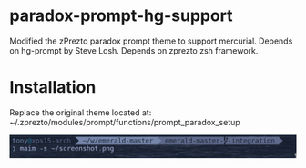 # paradox-prompt-hg-support
Modified the zPrezto paradox prompt theme to support mercurial. 
Depends on hg-prompt by Steve Losh.
Depends on zprezto zsh framework.

# Installation
Replace the original theme located at:
~/.zprezto/modules/prompt/functions/prompt_paradox_setup

![alt text](https://raw.githubusercontent.com/DevTony72/paradox-prompt-hg-support/master/screenshot.png)
